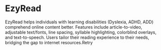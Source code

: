 # EzyRead
EzyRead helps individuals with learning disabilities (Dyslexia, ADHD, ADD) comprehend online content better. Features include article-to-video, adjustable text/fonts, line spacing, syllable highlighting, colorblind overlays, and text-to-speech. Users tailor their reading experience to their needs, bridging the gap to internet resources.Retry
